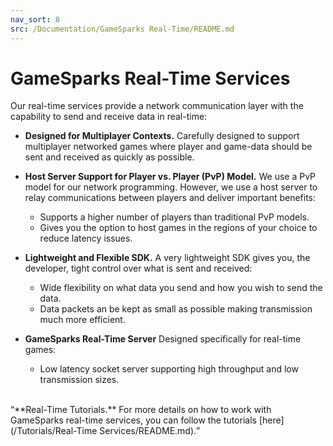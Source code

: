 ```yaml
---
nav_sort: 8
src: /Documentation/GameSparks Real-Time/README.md
---
```


# GameSparks Real-Time Services

Our real-time services provide a network communication layer with the capability to send and receive data in real-time:

* **Designed for Multiplayer Contexts.** Carefully designed to support multiplayer networked games where player and game-data should be sent and received as quickly as possible.

* **Host Server Support for Player vs. Player (PvP) Model.** We use a PvP model for our network programming. However, we use a host server to relay communications between players and deliver important benefits:
  * Supports a higher number of players than traditional PvP models.
  * Gives you the option to host games in the regions of your choice to reduce latency issues.

* **Lightweight and Flexible SDK.** A very lightweight SDK gives you, the developer, tight control over what is sent and received:
  * Wide flexibility on what data you send and how you wish to send the data.
  * Data packets an be kept as small as possible making transmission much more efficient.

* **GameSparks Real-Time Server** Designed specifically for real-time games:
  * Low latency socket server supporting high throughput and low transmission sizes.

</br>
<q>**Real-Time Tutorials.** For more details on how to work with GameSparks real-time services, you can follow the tutorials [here](/Tutorials/Real-Time Services/README.md).</q>
